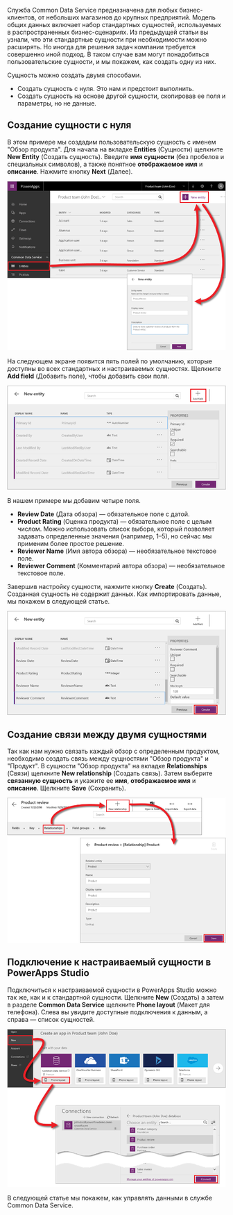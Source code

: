 Служба Common Data Service предназначена для любых бизнес-клиентов, от небольших магазинов до крупных предприятий. Модель общих данных включает набор стандартных сущностей, используемых в распространенных бизнес-сценариях. Из предыдущей статьи вы узнали, что эти стандартные сущности при необходимости можно расширять. Но иногда для решения задач компании требуется совершенно иной подход. В таком случае вам могут понадобиться пользовательские сущности, и мы покажем, как создать одну из них.

Сущность можно создать двумя способами.

* Создать сущность с нуля. Это нам и предстоит выполнить.
* Создать сущность на основе другой сущности, скопировав ее поля и параметры, но не данные.

## <a name="creating-an-entity-from-scratch"></a>Создание сущности с нуля
В этом примере мы создадим пользовательскую сущность с именем "Обзор продукта". Для начала на вкладке **Entities** (Сущности) щелкните **New Entity** (Создать сущность). Введите **имя сущности** (без пробелов и специальных символов), а также понятное **отображаемое имя** и **описание**. Нажмите кнопку **Next** (Далее).

![Новая сущность](./media/learning-common-data-service-custom-entities/new-entity.png)

На следующем экране появится пять полей по умолчанию, которые доступны во всех стандартных и настраиваемых сущностях. Щелкните **Add field** (Добавить поле), чтобы добавить свои поля.

![Поля сущности по умолчанию](./media/learning-common-data-service-custom-entities/default-fields.png)

В нашем примере мы добавим четыре поля.

* **Review Date** (Дата обзора) — обязательное поле с датой.
* **Product Rating** (Оценка продукта) — обязательное поле с целым числом. Можно использовать список выбора, который позволяет задавать определенные значения (например, 1–5), но сейчас мы применим более простое решение.
* **Reviewer Name** (Имя автора обзора) — необязательное текстовое поле.
* **Reviewer Comment** (Комментарий автора обзора) — необязательное текстовое поле. 

Завершив настройку сущности, нажмите кнопку **Create** (Создать). Созданная сущность не содержит данных. Как импортировать данные, мы покажем в следующей статье.

![Поля настраиваемой сущности](./media/learning-common-data-service-custom-entities/custom-fields.png)

## <a name="creating-a-relationship-between-two-entities"></a>Создание связи между двумя сущностями
Так как нам нужно связать каждый обзор с определенным продуктом, необходимо создать связь между сущностями "Обзор продукта" и "Продукт". В сущности "Обзор продукта" на вкладке **Relationships** (Связи) щелкните **New relationship** (Создать связь). Затем выберите **связанную сущность** и укажите ее **имя**, **отображаемое имя** и **описание**. Щелкните **Save** (Сохранить).

![Создание связи между сущностями](./media/learning-common-data-service-custom-entities/create-entity-relationship.png)

## <a name="connecting-to-a-custom-entity-in-powerapps-studio"></a>Подключение к настраиваемый сущности в PowerApps Studio
Подключиться к настраиваемой сущности в PowerApps Studio можно так же, как и к стандартной сущности. Щелкните **New** (Создать) а затем в разделе **Common Data Service** щелкните **Phone layout** (Макет для телефона). Слева вы увидите доступные подключения к данным, а справа — список сущностей.

![Подключение к сущности в PowerApps Studio](./media/learning-common-data-service-custom-entities/connect-to-custom-entity.png)

В следующей статье мы покажем, как управлять данными в службе Common Data Service.

